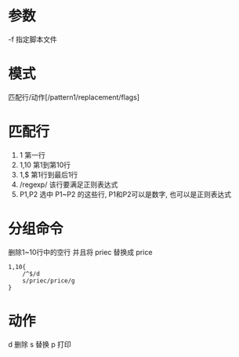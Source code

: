 # 参数 #
-f 指定脚本文件

# 模式 #
匹配行/动作[/pattern1/replacement/flags]

# 匹配行 #
1. 1 第一行
2. 1,10 第1到第10行
3. 1,$ 第1行到最后1行
4. /regexp/ 该行要满足正则表达式
5. P1,P2 选中 P1~P2 的这些行, P1和P2可以是数字, 也可以是正则表达式

# 分组命令 #
删除1~10行中的空行
并且将 priec 替换成 price
```
1,10{
	/^$/d
	s/priec/price/g
}
```

# 动作 #
d 删除
s 替换
p 打印
